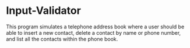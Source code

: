 # Input-Validator
This program simulates a telephone address book where a user should be able to insert a new contact, delete a contact by name or phone number, and list all the contacts within the phone book.
